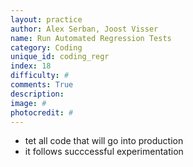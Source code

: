 ```yaml
---
layout: practice
author: Alex Serban, Joost Visser
name: Run Automated Regression Tests
category: Coding
unique_id: coding_regr
index: 18
difficulty: #
comments: True
description:
image: #
photocredit: #
---
```



- tet all code that will go into production
- it follows succcessful experimentation